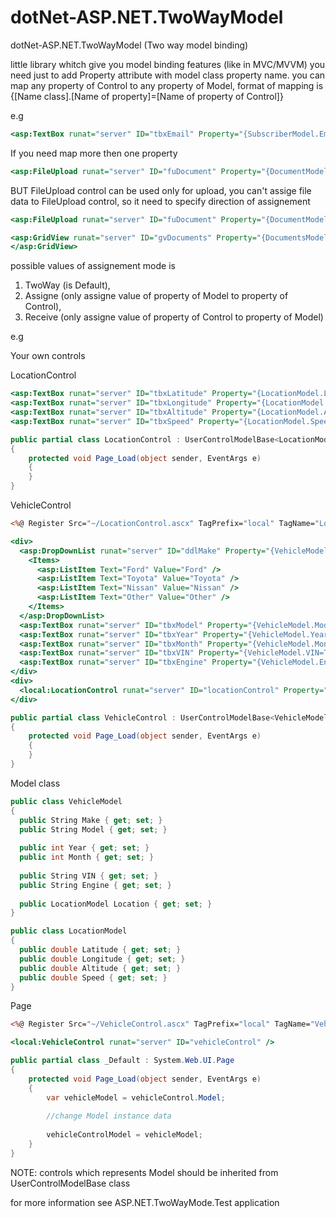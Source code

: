 # dotNet-ASP.NET.TwoWayModel
dotNet-ASP.NET.TwoWayModel (Two way model binding)

little library whitch give you model binding features (like in MVC/MVVM)
you need just to add Property attribute with model class property name.
you can map any property of Control to any property of Model,
format of mapping is {[Name class].[Name of property]=[Name of property of Control]}


e.g
```asp
<asp:TextBox runat="server" ID="tbxEmail" Property="{SubscriberModel.Email=Text}" />
```
If you need map more then one property
```asp
<asp:FileUpload runat="server" ID="fuDocument" Property="{DocumentModel.FileName=FileName}{DocumentModel.FileBytes=FileBytes}" />
```

BUT FileUpload control can be used only for upload, you can't assige file data to FileUpload control, so it need to specify direction of assignement 

```asp
<asp:FileUpload runat="server" ID="fuDocument" Property="{DocumentModel.FileName=FileName, Mode=Receive}{DocumentModel.FileBytes=FileBytes, Mode=Receive}" />

<asp:GridView runat="server" ID="gvDocuments" Property="{DocumentsModel.List=DataSource, Mode=Assigne}">
</asp:GridView>
```
possible values of assignement mode is 
1. TwoWay (is Default),
2. Assigne (only assigne value of property of Model to property of Control), 
3. Receive (only assigne value of property of Control to property of Model)

e.g

Your own controls

LocationControl
```asp
<asp:TextBox runat="server" ID="tbxLatitude" Property="{LocationModel.Latitude=Text}" />
<asp:TextBox runat="server" ID="tbxLongitude" Property="{LocationModel.Longitude=Text}" />
<asp:TextBox runat="server" ID="tbxAltitude" Property="{LocationModel.Altitude=Text}" />
<asp:TextBox runat="server" ID="tbxSpeed" Property="{LocationModel.Speed=Text}" />
```
```csharp
public partial class LocationControl : UserControlModelBase<LocationModel>
{
    protected void Page_Load(object sender, EventArgs e)
    {
    }
}
```
VehicleControl
```asp
<%@ Register Src="~/LocationControl.ascx" TagPrefix="local" TagName="LocationControl" %>

<div>
  <asp:DropDownList runat="server" ID="ddlMake" Property="{VehicleModel.Make=SelectedValue}">
    <Items>
      <asp:ListItem Text="Ford" Value="Ford" />
      <asp:ListItem Text="Toyota" Value="Toyota" />
      <asp:ListItem Text="Nissan" Value="Nissan" />
      <asp:ListItem Text="Other" Value="Other" />
    </Items>
  </asp:DropDownList>
  <asp:TextBox runat="server" ID="tbxModel" Property="{VehicleModel.Model=Text}" />
  <asp:TextBox runat="server" ID="tbxYear" Property="{VehicleModel.Year=Text}" />
  <asp:TextBox runat="server" ID="tbxMonth" Property="{VehicleModel.Month=Text}" />
  <asp:TextBox runat="server" ID="tbxVIN" Property="{VehicleModel.VIN=Text}" />
  <asp:TextBox runat="server" ID="tbxEngine" Property="{VehicleModel.Engine=Text}" />
</div>
<div>
  <local:LocationControl runat="server" ID="locationControl" Property="{VehicleModel.Location=Model}"/>
</div>
```
```csharp
public partial class VehicleControl : UserControlModelBase<VehicleModel>
{
    protected void Page_Load(object sender, EventArgs e)
    {
    }
}
```

Model class
```csharp
public class VehicleModel
{
  public String Make { get; set; }
  public String Model { get; set; }
  
  public int Year { get; set; }
  public int Month { get; set; }
  
  public String VIN { get; set; }
  public String Engine { get; set; }
  
  public LocationModel Location { get; set; }
}

public class LocationModel
{
  public double Latitude { get; set; }
  public double Longitude { get; set; }
  public double Altitude { get; set; }
  public double Speed { get; set; }
}
```

Page 
```asp
<%@ Register Src="~/VehicleControl.ascx" TagPrefix="local" TagName="VehicleControl" %>

<local:VehicleControl runat="server" ID="vehicleControl" />
```

```csharp
public partial class _Default : System.Web.UI.Page
{
    protected void Page_Load(object sender, EventArgs e)
    {
        var vehicleModel = vehicleControl.Model;
        
        //change Model instance data
        
        vehicleControlModel = vehicleModel;
    }
}
```

NOTE: controls which represents Model should be inherited from UserControlModelBase class

for more information see ASP.NET.TwoWayMode.Test application
